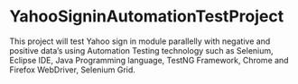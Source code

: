 # YahooSigninAutomationTestProject
This project will test Yahoo sign in module parallelly with negative and positive data’s using Automation Testing technology such as Selenium, Eclipse IDE, Java Programming language, TestNG Framework, Chrome and Firefox WebDriver, Selenium Grid. 

